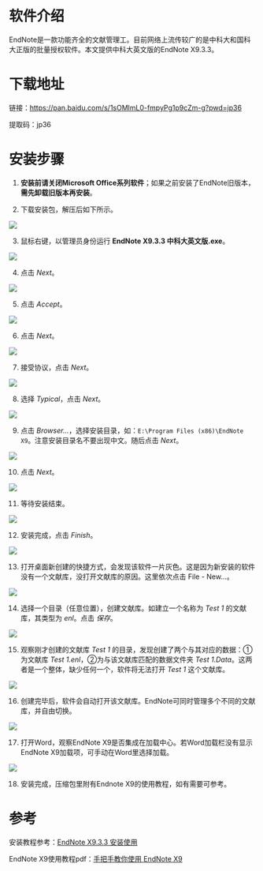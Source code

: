 # 软件介绍

EndNote是一款功能齐全的文献管理工。目前网络上流传较广的是中科大和国科大正版的批量授权软件。本文提供中科大英文版的EndNote X9.3.3。

# 下载地址

链接：<https://pan.baidu.com/s/1sOMlmL0-fmpyPg1p9cZm-g?pwd=jp36>

提取码：jp36

# 安装步骤

1.  **安装前请关闭Microsoft Office系列软件**；如果之前安装了EndNote旧版本，**需先卸载旧版本再安装**。

2.  下载安装包，解压后如下所示。

![](./PicInstall/1.png)

3.  鼠标右键，以管理员身份运行 **EndNote X9.3.3 中科大英文版.exe**。

![](./PicInstall/2.png)

4.  点击 *Next*。

![](./PicInstall/3.jpg)

5.  点击 *Accept*。

![](./PicInstall/4.jpg)

6.  点击 *Next*。

![](./PicInstall/5.jpg)

7.  接受协议，点击 *Next*。

![](./PicInstall/6.jpg)

8.  选择 *Typical*，点击 *Next*。

![](./PicInstall/7.jpg)

9.  点击 *Browser...*，选择安装目录，如：`E:\Program Files (x86)\EndNote X9`。注意安装目录名不要出现中文。随后点击 *Next*。

![](./PicInstall/8.jpg)

10. 点击 *Next*。

![](./PicInstall/9.jpg)

11. 等待安装结束。

![](./PicInstall/10.jpg)

12. 安装完成，点击 *Finish*。

![](./PicInstall/11.jpg)

13. 打开桌面新创建的快捷方式，会发现该软件一片灰色。这是因为新安装的软件没有一个文献库，没打开文献库的原因。这里依次点击 File - New...。

![](./PicInstall/12.jpg)

14. 选择一个目录（任意位置），创建文献库。如建立一个名称为 *Test 1* 的文献库，其类型为 *enl*。点击 *保存*。

![](./PicInstall/13.jpg)

15. 观察刚才创建的文献库 *Test 1* 的目录，发现创建了两个与其对应的数据：①为文献库 *Test 1.enl*，②为与该文献库匹配的数据文件夹 *Test 1.Data*。这两者是一个整体，缺少任何一个，软件将无法打开 *Test 1* 这个文献库。

![](./PicInstall/14.jpg)

16. 创建完毕后，软件会自动打开该文献库。EndNote可同时管理多个不同的文献库，并自由切换。

![](./PicInstall/15.jpg)

17. 打开Word，观察EndNote X9是否集成在加载中心。若Word加载栏没有显示EndNote X9加载项，可手动在Word里选择加载。

![](./PicInstall/16.png)

18. 安装完成，压缩包里附有Endnote X9的使用教程，如有需要可参考。

# 参考

安装教程参考：[EndNote X9.3.3 安装使用](https://mp.weixin.qq.com/s/iEv_JcwFVKLC-SQXF9zw_w/ "EndNote X9.3.3 安装使用")

EndNote X9使用教程pdf：[手把手教你使用 EndNote X9](https://github.com/wanzhenchn/EndNote_Tutorial_Hand_by_Hand/ "wanzhenchn/EndNote_Tutorial_Hand_by_Hand")
